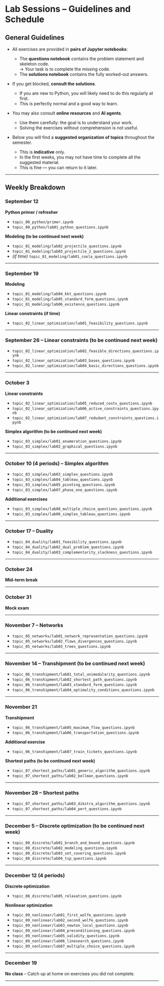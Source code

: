 # Lab Sessions – Guidelines and Schedule

## General Guidelines

- All exercises are provided in **pairs of Jupyter notebooks**:  
  - The **questions notebook** contains the problem statement and skeleton code.  
    → Your task is to complete the missing code.  
  - The **solutions notebook** contains the fully worked-out answers.  

- If you get blocked, **consult the solutions**.  
  - If you are new to Python, you will likely need to do this regularly at first.  
  - This is perfectly normal and a good way to learn.  

- You may also consult **online resources** and **AI agents**.  
  - Use them carefully: the goal is to understand your work.  
  - Solving the exercises without comprehension is not useful.  

- Below you will find a **suggested organization of topics** throughout the semester.  
  - This is **indicative** only.  
  - In the first weeks, you may not have time to complete all the suggested material.  
  - This is fine — you can return to it later.  

---

## Weekly Breakdown

### September 12
**Python primer / refresher**
- `topic_00_python/primer.ipynb`
- `topic_00_python/lab01_python_questions.ipynb`

**Modeling (to be continued next week)**
- `topic_01_modeling/lab02_projectile_questions.ipynb`
- `topic_01_modeling/lab03_projectile_2_questions.ipynb`
- *(if time)* `topic_01_modeling/lab01_coola_questions.ipynb`

---

### September 19
**Modeling**
- `topic_01_modeling/lab04_kkt_questions.ipynb`
- `topic_01_modeling/lab05_standard_form_questions.ipynb`
- `topic_01_modeling/lab06_existence_questions.ipynb`

**Linear constraints (if time)**
- `topic_02_linear_optimization/lab01_feasibility_questions.ipynb`

---

### September 26 – Linear constraints (to be continued next week)
- `topic_02_linear_optimization/lab02_feasible_directions_questions.ipynb`
- `topic_02_linear_optimization/lab03_bases_questions.ipynb`
- `topic_02_linear_optimization/lab04_basic_directions_questions.ipynb`

---

### October 3
**Linear constraints**
- `topic_02_linear_optimization/lab05_reduced_costs_questions.ipynb`
- `topic_02_linear_optimization/lab06_active_constraints_questions.ipynb`
- `topic_02_linear_optimization/lab07_redudant_constraints_questions.ipynb`

**Simplex algorithm (to be continued next week)**
- `topic_03_simplex/lab01_enumeration_questions.ipynb`
- `topic_03_simplex/lab02_graphical_questions.ipynb`

---

### October 10 (4 periods) – Simplex algorithm
- `topic_03_simplex/lab03_simplex_questions.ipynb`
- `topic_03_simplex/lab04_tableau_questions.ipynb`
- `topic_03_simplex/lab05_pivoting_questions.ipynb`
- `topic_03_simplex/lab07_phase_one_questions.ipynb`

**Additional exercises**
- `topic_03_simplex/lab08_multiple_choice_questions_questions.ipynb`
- `topic_03_simplex/lab06_simplex_tableau_questions.ipynb`

---

### October 17 – Duality
- `topic_04_duality/lab01_feasibility_questions.ipynb`
- `topic_04_duality/lab02_dual_problem_questions.ipynb`
- `topic_04_duality/lab03_complementarity_slackness_questions.ipynb`

---

### October 24
**Mid-term break**

---

### October 31
**Mock exam**

---

### November 7 – Networks
- `topic_05_networks/lab01_network_representation_questions.ipynb`
- `topic_05_networks/lab02_flows_divergences_questions.ipynb`
- `topic_05_networks/lab03_trees_questions.ipynb`

---

### November 14 – Transhipment (to be continued next week)
- `topic_06_transhipment/lab01_total_unimodularity_questions.ipynb`
- `topic_06_transhipment/lab02_shortest_path_questions.ipynb`
- `topic_06_transhipment/lab03_standard_form_questions.ipynb`
- `topic_06_transhipment/lab04_optimality_conditions_questions.ipynb`

---

### November 21
**Transhipment**
- `topic_06_transhipment/lab05_maximum_flow_questions.ipynb`
- `topic_06_transhipment/lab06_transportation_questions.ipynb`

**Additional exercise**
- `topic_06_transhipment/lab07_train_tickets_questions.ipynb`

**Shortest paths (to be continued next week)**
- `topic_07_shortest_paths/lab01_generic_algorithm_questions.ipynb`
- `topic_07_shortest_paths/lab02_bellman_questions.ipynb`

---

### November 28 – Shortest paths
- `topic_07_shortest_paths/lab03_dikstra_algorithm_questions.ipynb`
- `topic_07_shortest_paths/lab04_pert_questions.ipynb`

---

### December 5 – Discrete optimization (to be continued next week)
- `topic_08_discrete/lab01_branch_and_bound_questions.ipynb`
- `topic_08_discrete/lab02_modeling_questions.ipynb`
- `topic_08_discrete/lab03_set_covering_questions.ipynb`
- `topic_08_discrete/lab04_tsp_questions.ipynb`

---

### December 12 (4 periods)  
**Discrete optimization**
- `topic_08_discrete/lab05_relaxation_questions.ipynb`

**Nonlinear optimization**
- `topic_09_nonlinear/lab01_first_wolfe_questions.ipynb`
- `topic_09_nonlinear/lab02_second_wolfe_questions.ipynb`
- `topic_09_nonlinear/lab03_newton_local_questions.ipynb`
- `topic_09_nonlinear/lab04_preconditioning_questions.ipynb`
- `topic_09_nonlinear/lab05_validity_questions.ipynb`
- `topic_09_nonlinear/lab06_linesearch_questions.ipynb`
- `topic_09_nonlinear/lab07_multiple_choice_questions.ipynb`

---

### December 19
**No class** – Catch up at home on exercises you did not complete.

---